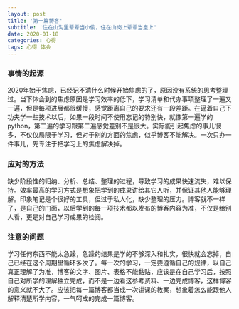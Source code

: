 ```yaml
---
layout: post
title: '第一篇博客'
subtitle: '住在山沟里辈辈当小偷，住在山岗上辈辈当皇上'
date: 2020-01-18
categories: 心得
tags: 心得 体会
---
```


### 事情的起源

2020年始于焦虑，已经记不清什么时候开始焦虑的了，原因没有系统的思考整理过。当下体会到的焦虑原因是学习效率的低下，学习清单和代办事项整理了一遍又一遍，但是每项进展都很缓慢，感觉距离自己的要求还有一段差距。在逼着自己下功夫学一些技术以后，如果一段时间不使用忘记的特别快，就像第一遍学的python，第二遍的学习跟第二遍感觉差别不是很大。实际能引起焦虑的事儿很多，不仅仅局限于学习，但对于别的方面的焦虑，似乎博客不能解决。一次只办一件事儿，先专注于把学习上的焦虑解决掉。


### 应对的方法

缺少阶段性的归纳、分析、总结、整理的过程，导致学习的成果快速流失，难以保持。效率最高的学习方式是想象把学到的成果讲给其它人听，并保证其他人能够理解。印象笔记是个很好的工具，但过于私人化，缺少整理的压力。博客就不一样了，是自己的门面，以后学到的每一项技术都以发布的博客内容为准，不仅是给别人看，更是对自己学习成果的检阅。


### 注意的问题

学习任何东西不能太急躁，急躁的结果是学的不够深入和扎实，很快就会忘掉，自己已经在这个周期里循环多次了。每一次的学习，一定要遵循自己的规律，以自己真正理解了为准，博客的文字、图片、表格不能黏贴，应该是在自己学习后，按照自己对所学的理解独立完成，而不是一边看这参考资料、一边完成博客，这样博客的意义就不大了。应该把每一篇博客都当成一次讲课的教案，想象着怎么能跟他人解释清楚所学内容，一气呵成的完成一篇博客。
